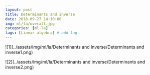 ```yaml
---
layout: post
title: Determinants and inverse  
date: 2018-09-27 14:10:00
img: ml/la/overall.jpg
categories: [ml-la] 
tags: [Linear algebra] # add tag
---
```


![1](../assets/img/ml/la/Determinants and inverse/Determinants and inverse1.png)

![2](../assets/img/ml/la/Determinants and inverse/Determinants and inverse2.png)